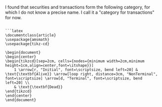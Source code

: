 I found that securities and transactions form the following category, for which I do not know a precise name. I call it a "category for transactions" for now.

```mermaid

```latex
\documentclass{article}
\usepackage{amsmath}
\usepackage{tikz-cd}

\begin{document}
\begin{center}
\begin{tikzcd}[sep=2cm, cells={nodes={minimum width=2cm,minimum height=1cm,align=center,font=\itshape}}]
    1 \arrow[r, "Initial", font=\scriptsize, bend left=20] & \text{\textbf{Alive}} \arrow[loop right, distance=3cm, "NonTerminal", font=\scriptsize] \arrow[d, "Terminal", font=\scriptsize, bend left=20] \\
    & \text{\textbf{Dead}}
\end{tikzcd}
\end{center}
\end{document}
```